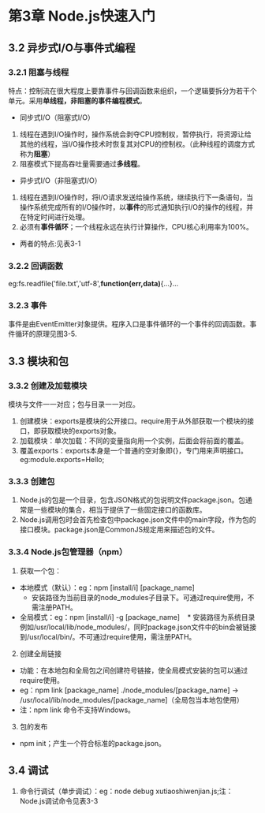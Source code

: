 # 第3章 Node.js快速入门
## 3.2 异步式I/O与事件式编程
### 3.2.1 阻塞与线程
特点：控制流在很大程度上要靠事件与回调函数来组织，一个逻辑要拆分为若干个单元。采用**单线程，非阻塞的事件编程模式**。
* 同步式I/O（阻塞式I/O）
1. 线程在遇到I/O操作时，操作系统会剥夺CPU控制权，暂停执行，将资源让给其他的线程，当I/O操作技术时恢复其对CPU的控制权。（此种线程的调度方式称为**阻塞**）
2. 阻塞模式下提高吞吐量需要通过**多线程**。
* 异步式I/O（非阻塞式I/O）
1. 线程在遇到I/O操作时，将I/O请求发送给操作系统，继续执行下一条语句，当操作系统完成所有的I/O操作时，以**事件**的形式通知执行I/O的操作的线程，并在特定时间进行处理。
2. 必须有**事件循环**；一个线程永远在执行计算操作，CPU核心利用率为100%。
* 两者的特点:见表3-1
### 3.2.2 回调函数
eg:fs.readfile('file.txt','utf-8',**function(err,data)**{...}...
### 3.2.3 事件
事件是由EventEmitter对象提供。程序入口是事件循环的一个事件的回调函数。事件循环的原理见图3-5.
## 3.3 模块和包
### 3.3.2 创建及加载模块
模块与文件一一对应；包与目录一一对应。
1. 创建模块：exports是模块的公开接口。require用于从外部获取一个模块的接口，即获取模块的exports对象。
2. 加载模块：单次加载：不同的变量指向用一个实例，后面会将前面的覆盖。
3. 覆盖exports：exports本身是一个普通的空对象即{}，专门用来声明接口。eg:module.exports=Hello;
### 3.3.3 创建包
1. Node.js的包是一个目录，包含JSON格式的包说明文件package.json。包通常是一些模块的集合，相当于提供了一些固定接口的函数库。
2. Node.js调用包时会首先检查包中package.json文件中的main字段，作为包的接口模块。package.json是CommonJS规定用来描述包的文件。
### 3.3.4 Node.js包管理器（npm）
1. 获取一个包：
* 本地模式（默认）：eg：npm [install/i] [package_name]
    * 安装路径为当前目录的node_modules子目录下。可通过require使用，不需注册PATH。
* 全局模式：eg：npm [install/i] -g [package_name]
    * 安装路径为系统目录例如/usr/local/lib/node_modules/，同时package.json文件中的bin会被链接到/usr/local/bin/。不可通过require使用，需注册PATH。
2. 创建全局链接
* 功能：在本地包和全局包之间创建符号链接，使全局模式安装的包可以通过require使用。
* eg：npm link [package_name]  ./node_modules/[package_name]  ->  /usr/local/lib/node_modules/[package_name]（全局包当本地包使用）
* 注：npm link 命令不支持Windows。
3. 包的发布
* npm init；产生一个符合标准的package.json。
## 3.4 调试
1. 命令行调试（单步调试）：eg：node debug xutiaoshiwenjian.js;注：Node.js调试命令见表3-3
